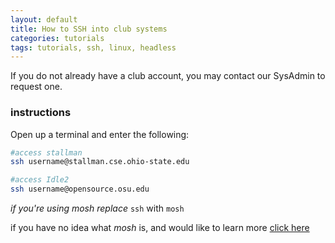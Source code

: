 ```yaml
---
layout: default
title: How to SSH into club systems
categories: tutorials
tags: tutorials, ssh, linux, headless
---
```


If you do not already have a club account, you may contact our SysAdmin to request one.

### instructions

Open up a terminal and enter the following:

```bash
#access stallman
ssh username@stallman.cse.ohio-state.edu

#access Idle2
ssh username@opensource.osu.edu
```

*if you're using mosh replace* `ssh` with `mosh`

if you have no idea what *mosh* is, and would like to learn more
[click here](https://mosh.mit.edu/)
